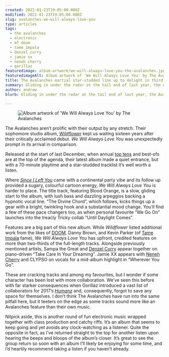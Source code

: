 ```yaml
---
created: 2021-01-23T19:05:00.000Z
modified: 2021-01-23T19:05:00.000Z
slug: avalanches-we-will-always-love-you
type: articles
tags:
  - the avalanches
  - electronic
  - mf doom
  - tame impala
  - denzel curry
  - jamie xx
  - neneh cherry
  - gorillaz
featuredimage: album-artwork/we-will-always-love-you-the-avalanches.jpg
featuredimageAlt: Album artwork of 'We Will Always Love You' by The Avalanches
title: The Avalanches martial star-studded line up to delight in third album
summary: Gliding in under the radar at the tail end of last year, the Australian duo earn their 70-minute playtime and show they’ve plenty left in the tank
author: andrew
blurb: Gliding in under the radar at the tail end of last year, the Australian duo earn their 70-minute playtime and show they’ve plenty left in the tank.

---
```


<figure class="wide">
  <img src="album-artwork/we-will-always-love-you-the-avalanches.jpg" alt="Album artwork of 'We Will Always Love You' by The Avalanches" />
  <figcaption></figcaption>
</figure>

The Avalanches aren’t prolific with their output by any stretch. Their sophomore studio album, [_Wildflower_](/reviews/the-avalanches-wildflower/) kept us waiting sixteen years after their critically acclaimed debut. _We Will Always Love You_ was unexpectedly prompt in its arrival in comparison.

Released at the start of last December, when annual [top tens](/articles/our-10-favourite-albums-of-2020/) and best-ofs are at the top of the agenda, their latest album made a quiet entrance, but with a 70-minute playtime and a star-studded tracklist it’s well worth a listen.

Where [_Since I Left You_](/articles/ltt-the-avalanches-since-i-left-you/) came with a continental party vibe and its follow up provided a sugary, colourful cartoon energy, _We Will Always Love You_ is harder to place. The title track, featuring Blood Orange, is a slow, gliding start to the album, with lush bass and dazzling arpeggios backing a hypnotic vocal line. “The Divine Chord”, which follows, kicks things up a gear with a bright, twinkling hook and a substantial mood change. You’ll find a few of these pace changers too, as when personal favourite “We Go On” launches into the treacly Tricky collab “Until Daylight Comes”.

Features are a big part of this new album. While _Wildflower_ listed additional work from the likes of [DOOM](/reviews/mf-doom-mm-food/), Danny Brown, and Kevin Parker (of [Tame Impala](/reviews/tame-impala-the-slow-rush/) fame), _We Will Always Love You_ has upfront, credited features on more than two-thirds of the full-length tracks. Alongside previously mentioned artists, Sampa the Great and [Denzel Curry](/reviews/denzel-curry-zuu/) appear together on piano-driven “Take Care In Your Dreaming”. Jamie XX appears with [Neneh Cherry](/reviews/neneh-cherry-broken-politics/) and CLYPSO on vocals for a mid-album highlight in “Wherever You Go”.

These are cracking tracks and among my favourites, but I wonder if some character has been lost with more collaboration. We’ve seen this before with far starker consequences when Gorillaz introduced a vast list of collaborators for 2017’s [_Humanz_](/reviews/gorillaz-humanz/) and, consequently, forgot to save any space for themselves. I don’t think The Avalanches have run into the same pitfall here, but it teeters on the edge as some tracks sound more like an Avalanches feature than their own music.

Nitpick aside, this is another round of fun electronic music wrapped together with class production and catchy riffs. It’s an album that seems to keep going and yet avoids any clock-watching as a listener. Quite the opposite in fact, as I’ve returned straight to the top for another listen upon hearing the beeps and bloops of the album’s closer. It’s great to see the group return so soon with an album I’ll likely be enjoying for some time, and I’d heartily recommend taking a listen if you haven’t already.
